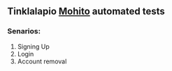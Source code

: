 ## Tinklalapio [Mohito](https://www.mohito.com/) automated tests

### Senarios:
1. Signing Up
2. Login
3. Account removal